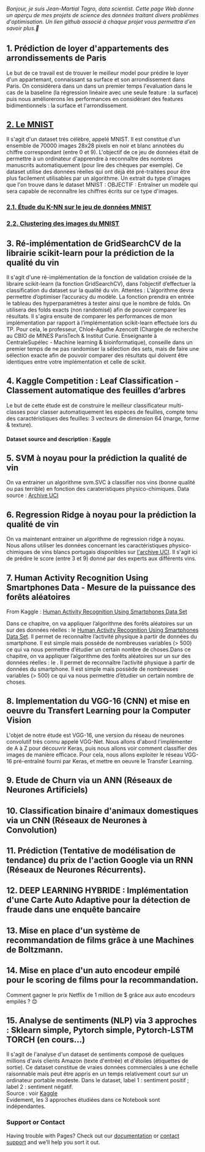<h6><i><bold> Bonjour, je suis Jean-Martial Tagro, data scientist. Cette page Web donne un aperçu de mes projets de science des données traitant divers problèmes d'optimisation. Un lien github associé à chaque projet vous permettra d'en savoir plus.🙂</bold></i></h6>

## 1. Prédiction de loyer d'appartements des arrondissements de Paris
Le but de ce travail est de trouver le meilleur model pour prédire le loyer d'un appartemant, connaissant sa surface et son arrondissement dans Paris. On considèrera dans un dans un premier temps l'evaluation dans le cas de la baseline (la régression linéaire avec une seule feature : la surface) puis nous améliorerons les performances en considérant des features bidimentionnels : la surface et l'arrondissement.

<h2><a href=''>2. Le MNIST </a></h2>
Il s'agit d'un dataset très célèbre, appelé MNIST. Il est constitué d'un ensemble de 70000 images 28x28 pixels en noir et blanc annotées du chiffre correspondant (entre 0 et 9). L'objectif de ce jeu de données était de permettre à un ordinateur d'apprendre à reconnaître des nombres manuscrits automatiquement (pour lire des chèques par exemple). Ce dataset utilise des données réelles qui ont déjà été pré-traitées pour être plus facilement utilisables par un algorithme. Un extrait du type d'images que l'on trouve dans le dataset MNIST :
OBJECTIF : Entraîner un modèle qui sera capable de reconnaître les chiffres écrits sur ce type d'images.

   <h3><a href=''>2.1. Étude du K-NN sur le jeu de données MNIST</a></h3>

   <h3><a href=''>2.2. Clustering des images du MNIST</a></h3>


## 3. Ré-implémentation de GridSearchCV de la librairie scikit-learn pour la prédiction de la qualité du vin
Il s'agit d'une ré-implémentation de la fonction de validation croisée de la libraire scikit-learn (la fonction GridSearchCV), dans l’objectif d’effectuer la classification du dataset sur la qualité du vin.
Attentes : L’algorithme devra permettre d’optimiser l’accuracy du modèle. La fonction prendra en entrée le tableau des hyperparamètres à tester ainsi que le nombre de folds. On utilisera des folds exacts (non randomisé) afin de pouvoir comparer les résultats.
Il s'agira ensuite de comparer les performances de mon implémentation par rapport à l’implémentation scikit-learn effectuée lors du TP. Pour cela, le professeur, Chloé-Agathe Azencott (Chargée de recherche au CBIO de MINES ParisTech & Institut Curie. Enseignante à CentraleSupélec - Machine learning & bioinformatique), conseille dans un premier temps de ne pas randomiser la sélection des sets, mais de faire une sélection exacte afin de pouvoir comparer des résultats qui doivent être identiques entre votre implémentation et celle de scikit.


## 4. Kaggle Competition : Leaf Classification - Classement automatique des feuilles d’arbres
Le but de cette étude est de construire le meilleur classificateur multi-classes pour classer automatiquement les espèces de feuilles, compte tenu des caractéristiques des feuilles: 3 vecteurs de dimension 64 (marge, forme & texture).
<h4>Dataset source and description : <a href='https://www.kaggle.com/c/leaf-classification/data'> Kaggle</a></h4>

## 5. SVM à noyau pour la prédiction la qualité de vin
On va entrainer un algorithme svm.SVC à classifier nos vins (bonne qualité ou pas terrible) en fonction des carateristiques physico-chimiques.
Data source : <a href='https://archive.ics.uci.edu/ml/machine-learning-databases/wine-quality'>Archive UCI</a>

## 6. Regression Ridge à noyau pour la prédiction la qualité de vin
On va maintenant entrainer un algorithme de regression ridge à noyau. Nous allons utiliser les données concernant les caractéristiques physico-chimiques de vins blancs portugais disponibles sur <a href='https://archive.ics.uci.edu/ml/machine-learning-databases/wine-quality'>l'archive UCI</a>. Il s'agit ici de prédire le score (entre 3 et 9) donné par des experts aux différents vins.

## 7. Human Activity Recognition Using Smartphones Data - Mesure de la puissance des forêts aléatoires
From Kaggle : <a href='https://www.kaggle.com/uciml/human-activity-recognition-with-smartphones'>Human Activity Recognition Using Smartphones Data Set</a>

Dans ce chapitre, on va appliquer l’algorithme des forêts aléatoires sur un sur des données réelles : le <a href='https://www.kaggle.com/uciml/human-activity-recognition-with-smartphones'>Human Activity Recognition Using Smartphones Data Set</a>. Il permet de reconnaître l’activité physique à partir de données du smartphone. Il est simple mais possède de nombreuses variables (> 500) ce qui va nous permettre d’étudier un certain nombre de choses.Dans ce chapitre, on va appliquer l’algorithme des forêts aléatoires sur un sur des données réelles : le <a href=''></a>. Il permet de reconnaître l’activité physique à partir de données du smartphone. Il est simple mais possède de nombreuses variables (> 500) ce qui va nous permettre d’étudier un certain nombre de choses.


## 8. Implementation du VGG-16 (CNN) et mise en oeuvre du Transfert Learning pour la Computer Vision
L'objet de notre étude est VGG-16, une version du réseau de neurones convolutif très connu appelé VGG-Net. Nous allons d'abord l'implémenter de A à Z pour découvrir Keras, puis nous allons voir comment classifier des images de manière efficace. Pour cela, nous allons exploiter le réseau VGG-16 pré-entraîné fourni par Keras, et mettre en oeuvre le Transfer Learning.

## 9. Etude de Churn via un ANN (Réseaux de Neurones Artificiels)

## 10. Classification binaire d'animaux domestiques via un CNN (Réseaux de Neurones à Convolution)

## 11. Prédiction (Tentative de modélisation de tendance) du prix de l'action Google via un RNN (Réseaux de Neurones Récurrents).

## 12. DEEP LEARNING HYBRIDE : Implémentation d'une Carte Auto Adaptive pour la détection de fraude dans une enquête bancaire 

## 13. Mise en place d'un système de recommandation de films grâce à une Machines de Boltzmann.

## 14. Mise en place d'un auto encodeur empilé pour le scoring de films pour la recommandation.
Comment gagner le prix Netflix de 1 million de $ grâce aux auto encodeurs empilés ? 😊


## 15. Analyse de sentiments (NLP) via 3 approches : Sklearn simple, Pytorch simple, Pytorch-LSTM TORCH (en cours...)
Il s'agit de l'analyse d'un dataset de sentiments composé de quelques millions d'avis clients Amazon (texte d'entrée) et d'étoiles (étiquettes de sortie).
Ce dataset constitue de vraies données commerciales à une échelle raisonnable mais peut être appris en un temps relativement court sur un ordinateur portable modeste. Dans le dataset, label 1 : sentiment positif ; label 2 : sentiment négatif.<br>
Source : voir <a href='https://www.kaggle.com/bittlingmayer/amazonreviews?select=test.ft.txt.bz2'>Kaggle</a>
<br>Evidement, les 3 approches étudiées dans ce Notebook sont indépendantes.

### Support or Contact

Having trouble with Pages? Check out our [documentation](https://help.github.com/categories/github-pages-basics/) or [contact support](https://github.com/contact) and we’ll help you sort it out.
